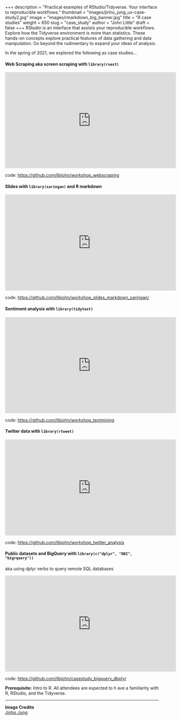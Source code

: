 +++
description = "Practical examples of RStudio/Tidyverse.  Your interface to reproducible workflows."
thumbnail = "images/jinho_jung_ux-case-study2.jpg"
image = "images/rmarkdown_big_banner.jpg"
title = "R case studies"
weight = 650
slug = "case_study"
author = "John Little"
draft = false
+++
RStudio is an interface that assists your reproducible workflows.  Explore how the Tidyverse environment is more than statistics.  These hands-on concepts explore practical features of data gathering and data manipulation.  Go beyond the rudimentary to expand your ideas of analysis.

In the spring of 2021, we explored the following as case studies...

#### Web Scraping aka screen scraping with `library(rvest)`

<iframe width="560" height="315" src="https://www.youtube.com/embed/8ISc8V9GDAg" title="YouTube video player" frameborder="0" allow="accelerometer; autoplay; clipboard-write; encrypted-media; gyroscope; picture-in-picture" allowfullscreen></iframe>  

code: https://github.com/libjohn/workshop_webscraping  

#### Slides with `library(xaringan)` and R markdown  

<iframe width="560" height="315" src="https://www.youtube.com/embed/3n9nASHg9gc" title="YouTube video player" frameborder="0" allow="accelerometer; autoplay; clipboard-write; encrypted-media; gyroscope; picture-in-picture" allowfullscreen></iframe>  

code: https://github.com/libjohn/workshop_slides_markdown_xaringan/  

#### Sentiment analysis with `library(tidytext)`  

<iframe width="560" height="315" src="https://www.youtube.com/embed/P5ihIzoZivc" title="YouTube video player" frameborder="0" allow="accelerometer; autoplay; clipboard-write; encrypted-media; gyroscope; picture-in-picture" allowfullscreen></iframe>  

code: https://github.com/libjohn/workshop_textmining  

#### Twitter data with `library(rtweet)`  

<iframe width="560" height="315" src="https://www.youtube.com/embed/v7xmPnclDok" title="YouTube video player" frameborder="0" allow="accelerometer; autoplay; clipboard-write; encrypted-media; gyroscope; picture-in-picture" allowfullscreen></iframe>  

code: https://github.com/libjohn/workshop_twitter_analysis  


#### Public datasets and BigQuery with `library(c("dplyr", "DBI", "bigrquery"))`  

aka using dplyr verbs to query remote SQL databases  

<iframe width="560" height="315" src="https://www.youtube.com/embed/6j27h_17C1Q" title="YouTube video player" frameborder="0" allow="accelerometer; autoplay; clipboard-write; encrypted-media; gyroscope; picture-in-picture" allowfullscreen></iframe>  

code: https://github.com/libjohn/casestudy_bigquery_dbplyr  

**Prerequisite:**  Intro to R.  All attendees are expected to h ave a familiarity with R, RStudio, and the Tidyverse. 

<!-- 
### Register

This semester the **Dashboards, slides, and R Markdown** workshop combines elements of this workshop with the [Interactive Dashboards](/portfolio/dashboard_workshop) workshop  

<a href="https://duke.libcal.com/event/7300231" class="button">Register:<br>Slides with Rmarkdown (Xaringan)<br>April 6, 2021</a> 

-->


---
**Image Credits**  
[Jinho Jung](https://www.flickr.com/photos/phploveme/13163985014/)  

